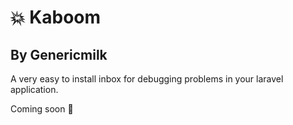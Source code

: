 # 💥 Kaboom
## By Genericmilk

A very easy to install inbox for debugging problems in your laravel application.

Coming soon 🚀


